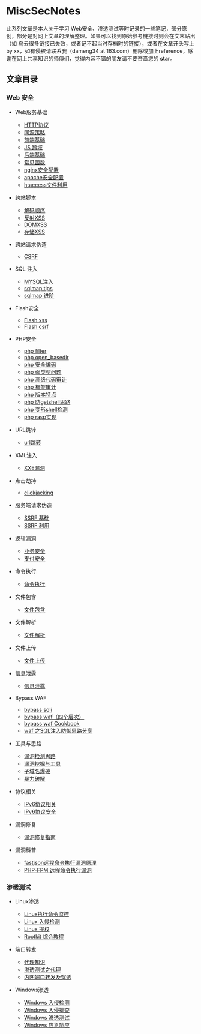 # MiscSecNotes
此系列文章是本人关于学习 Web安全、渗透测试等时记录的一些笔记，部分原创，部分是对网上文章的理解整理。如果可以找到原始参考链接时则会在文末贴出（如 乌云很多链接已失效，或者记不起当时存档时的链接），或者在文章开头写上 by xx，如有侵权请联系我（dameng34 at 163.com）删除或加上reference，感谢在网上共享知识的师傅们，觉得内容不错的朋友请不要吝啬您的 **star**。 

## 文章目录

### Web 安全
* Web服务基础
    * [HTTP协议](Web服务基础/HTTP协议.md)
    * [同源策略](Web服务基础/同源策略.md)
    * [前端基础](Web服务基础/前端基础.md)
    * [JS 跨域](Web服务基础/JS跨域.md)
	* [后端基础](Web服务基础/后端基础.md)
	* [常见函数](Web服务基础/常见函数.md)
	* [nginx安全配置](Web服务基础/nginx安全配置.md)
	* [apache安全配置](Web服务基础/apache安全配置.md)
	* [htaccess文件利用](Web服务基础/htaccess文件利用.md)

* 跨站脚本
	* [解码顺序](跨站脚本/解码顺序.md)
	* [反射XSS](跨站脚本/反射XSS.md)
	* [DOMXSS](跨站脚本/DOMXSS.md)
	* [存储XSS](跨站脚本/存储XSS.md)
	
* 跨站请求伪造
	* [CSRF](跨站请求伪造/CSRF.md)

* SQL 注入
	* [MYSQL注入](SQL%20注入/MYSQL注入.md)
	* [sqlmap tips](SQL%20注入/sqlmap%20tips.md)
	* [sqlmap 进阶](SQL%20注入/sqlmap%20进阶.md)

* Flash安全
	* [Flash xss](Flash安全/Flash%20XSS.md)
	* [Flash csrf](Flash安全/Flash%20CSRF.md)

* PHP安全
	* [php filter](PHP安全/php%20filter.md)
	* [php open_basedir](PHP安全/php%20open_basedir.md)
	* [php 安全编码](PHP安全/php%20安全编码.md)
	* [php 弱类型问题](PHP安全/php%20弱类型问题.md)
	* [php 高级代码审计](PHP安全/php%20高级代码审计.md)
	* [php 框架审计](PHP安全/php%20框架审计.md)
	* [php 版本特点](PHP安全/php%20版本特点.md)
	* [php 防getshell思路](PHP安全/php%20防getshell思路.md)
	* [php 变形shell检测](PHP安全/php%20变形shell检测.md)
	* [php rasp实现](PHP安全/php%20rasp%20实现.md)  
	
* URL跳转
	* [url跳转](URL跳转/url跳转.md)

* XML注入
	* [XXE漏洞](XML注入/XXE漏洞.md)

* 点击劫持
	* [clickjacking](点击劫持/clickjacking.md)

* 服务端请求伪造
	* [SSRF 基础](服务端请求伪造/SSRF%20基础.md)
	* [SSRF 利用](服务端请求伪造/SSRF%20利用.md)

* 逻辑漏洞
	* [业务安全](逻辑漏洞/业务安全.md)
	* [支付安全](逻辑漏洞/支付安全.md)


* 命令执行
	* [命令执行](命令执行/命令执行.md)
* 文件包含
	* [文件包含](文件包含/文件包含.md)
* 文件解析
	* [文件解析](文件解析/文件解析.md)
* 文件上传
	* [文件上传](文件上传/文件上传.md)
* 信息泄露
	* [信息泄露](信息泄露/信息泄露.md)
* Bypass WAF
  * [bypass sqli](Bypass%20WAF/bypass%20sqli.md)
  * [bypass waf（四个层次）](Bypass%20WAF/bypass%20waf（四个层次）.md)
  * [bypass waf Cookbook](Bypass%20WAF/bypass%20waf%20Cookbook.md)
  * [waf 之SQL注入防御思路分享](Bypass%20WAF/waf%20之SQL注入防御思路分享.md)
* 工具与思路
	* [漏洞检测思路](工具与思路/漏洞检测思路.md)
	* [漏洞挖掘与工具](工具与思路/漏洞挖掘与工具.md)
	* [子域名爆破](工具与思路/子域名爆破.md)  
	* [暴力破解](工具与思路/暴力破解.md)   
* 协议相关
	* [IPv6协议相关](协议相关/IPv6协议相关.md)   
	* [IPv6协议安全](协议相关/IPv6协议安全.md)  
* 漏洞修复
  * [漏洞修复指南](漏洞修复/漏洞修复指南.md)

* 漏洞科普

  * [fastjson远程命令执行漏洞原理](漏洞科普/fastjson远程命令执行漏洞原理.md)
  * [PHP-FPM 远程命令执行漏洞](漏洞科普/PHP-FPM%20远程命令执行漏洞.md)
### 渗透测试
* Linux渗透
	* [Linux执行命令监控](Linux渗透/Linux执行命令监控.md)  
	* [Linux 入侵检测](Linux渗透/Linux%20入侵检测.md)
	* [Linux 提权](Linux渗透/Linux%20提权.md)
	* [Rootkit 综合教程](Linux渗透/Rootkit%20综合教程.md)

* 端口转发
	* [代理知识](端口转发/代理知识.md)  
	* [渗透测试之代理](端口转发/渗透测试之代理.md)
	* [内网端口转发及穿透](端口转发/内网端口转发及穿透.md)  

* Windows渗透
	* [Windows 入侵检测](Windows渗透/Windows%20入侵检测.md)
	* [Windows 入侵排查](Windows渗透/Windows%20入侵排查.md)
	* [Windows 渗透测试](Windows渗透/Windows%20渗透测试.md)  
	* [Windows 应急响应](Windows渗透/Windows%20应急响应.md)  

